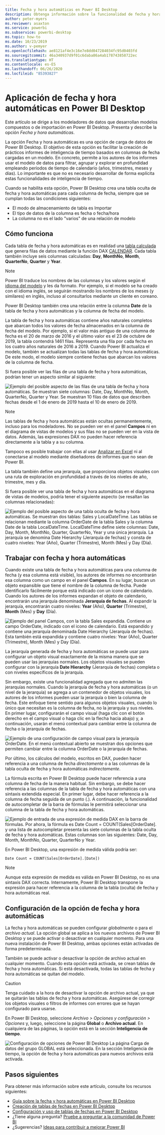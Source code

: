 ```yaml
---
title: Fecha y hora automáticas en Power BI Desktop
description: Obtenga información sobre la funcionalidad de fecha y hora automáticas en Power BI Desktop.
author: peter-myers
ms.reviewer: asaxton
ms.service: powerbi
ms.subservice: powerbi-desktop
ms.topic: how-to
ms.date: 10/23/2019
ms.author: v-pemyer
ms.openlocfilehash: ae8121af4e3c16e7e8dd047284034fc95d0403fd
ms.sourcegitcommit: 46a340937d9f01c6daba86a4ab178743858722ec
ms.translationtype: HT
ms.contentlocale: es-ES
ms.lasthandoff: 06/26/2020
ms.locfileid: "85393827"
---
```

# <a name="apply-auto-datetime-in-power-bi-desktop"></a>Aplicación de fecha y hora automáticas en Power BI Desktop

Este artículo se dirige a los modeladores de datos que desarrollan modelos compuestos o de importación en Power BI Desktop. Presenta y describe la opción _Fecha y hora automáticas_.

La opción Fecha y hora automáticas es una opción de carga de datos de Power BI Desktop. El objetivo de esta opción es facilitar la creación de prácticos informes de inteligencia de tiempo basados en columnas de fecha cargadas en un modelo. En concreto, permite a los autores de los informes usar el modelo de datos para filtrar, agrupar y explorar en profundidad empleando períodos de tiempo de calendario (años, trimestres, meses y días). Lo importante es que no es necesario desarrollar de forma explícita estas funcionalidades de inteligencia de tiempo.

Cuando se habilita esta opción, Power BI Desktop crea una tabla oculta de fecha y hora automáticas para cada columna de fecha, siempre que se cumplan todas las condiciones siguientes:

- El modo de almacenamiento de tabla es Importar
- El tipo de datos de la columna es fecha o fecha/hora
- La columna no es el lado "varios" de una relación de modelo

## <a name="how-it-works"></a>Cómo funciona

Cada tabla de fecha y hora automáticas es en realidad una [tabla calculada](desktop-calculated-tables.md) que genera filas de datos mediante la función DAX [CALENDAR](/dax/calendar-function-dax). Cada tabla también incluye seis columnas calculadas: **Day**, **MonthNo**, **Month**, **QuarterNo**, **Quarter** y **Year**.

> [!NOTE]
> Power BI traduce los nombres de las columnas y los valores según el [idioma del modelo](../fundamentals/supported-languages-countries-regions.md#choose-the-language-for-the-model-in-power-bi-desktop) y les da formato. Por ejemplo, si el modelo se ha creado con el idioma inglés, se seguirán mostrando los nombres de los meses (y similares) en inglés, incluso al consultarlos mediante un cliente en coreano.

Power BI Desktop también crea una relación entre la columna **Date** de la tabla de fecha y hora automáticas y la columna de fecha del modelo.

La tabla de fecha y hora automáticas contiene años naturales completos que abarcan todos los valores de fecha almacenados en la columna de fecha del modelo. Por ejemplo, si el valor más antiguo de una columna de fecha es el 20 de marzo de 2016 y el último valor es el 23 de octubre de 2019, la tabla contendrá 1461 filas. Representa una fila por cada fecha en los cuatro años naturales de 2016 a 2019. Cuando Power BI actualiza el modelo, también se actualizan todas las tablas de fecha y hora automáticas. De este modo, el modelo siempre contiene fechas que abarcan los valores de la columna de fecha.

Si fuera posible ver las filas de una tabla de fecha y hora automáticas, podrían tener un aspecto similar al siguiente:

![Ejemplo del posible aspecto de las filas de una tabla de fecha y hora automáticas. Se muestran siete columnas: Date, Day, MonthNo, Month, QuarterNo, Quarter y Year. Se muestran 10 filas de datos que describen fechas desde el 1 de enero de 2019 hasta el 10 de enero de 2019.](media/desktop-auto-date-time/auto-date-time-hidden-table-example-rows.png)

> [!NOTE]
> Las tablas de fecha y hora automáticas están ocultas permanentemente, incluso para los modeladores. No se pueden ver en el panel **Campos** ni en el diagrama de vistas de modelos y sus filas no se pueden ver en la vista de datos. Además, las expresiones DAX no pueden hacer referencia directamente a la tabla y a su columna.
>
> Tampoco es posible trabajar con ellas al usar [Analizar en Excel](../collaborate-share/service-analyze-in-excel.md) ni al conectarse al modelo mediante diseñadores de informes que no sean de Power BI.

La tabla también define una jerarquía, que proporciona objetos visuales con una ruta de exploración en profundidad a través de los niveles de año, trimestre, mes y día.

Si fuera posible ver una tabla de fecha y hora automáticas en el diagrama de vistas de modelos, podría tener el siguiente aspecto (se resaltan las columnas relacionadas):

![Ejemplo del posible aspecto de una tabla oculta de fecha y hora automáticas. Se muestran dos tablas: Sales y LocalDateTime. Las tablas se relacionan mediante la columna OrderDate de la tabla Sales y la columna Date de la tabla LocalDateTime. LocalDateTime define siete columnas: Date, Day, Month, MonthNo, Quarter, QuarterNo, Year y una única jerarquía. La jerarquía se denomina Date Hierarchy (Jerarquía de fechas) y consta de cuatro niveles: Year (Año), Quarter (Trimestre), Month (Mes) y Day (Día).](media/desktop-auto-date-time/auto-date-time-hidden-table-example-diagram.png)

## <a name="work-with-auto-datetime"></a>Trabajar con fecha y hora automáticas

Cuando existe una tabla de fecha y hora automáticas para una columna de fecha (y esa columna está visible), los autores de informes no encontrarán esa columna como un campo en el panel **Campos**. En su lugar, buscan un objeto expansible que tiene el nombre de la columna de fecha. Puede identificarlo fácilmente porque está indicado con un icono de calendario. Cuando los autores de los informes expandan el objeto de calendario, encontrarán una jerarquía denominada **Jerarquía de fechas**. Al expandir la jerarquía, encontrarán cuatro niveles: **Year** (Año), **Quarter** (Trimestre), **Month** (Mes) y **Day** (Día).

![Ejemplo del panel Campos, con la tabla Sales expandida. Contiene un campo OrderDate, indicado con el icono de calendario. Está expandido y contiene una jerarquía denominada Date Hierarchy (Jerarquía de fechas). Esta también está expandida y contiene cuatro niveles: Year (Año), Quarter (Trimestre), Month (Mes) y Day (Día).](media/desktop-auto-date-time/auto-date-time-fields-pane-example.png)

La jerarquía generada de fecha y hora automáticas se puede usar para configurar un objeto visual exactamente de la misma manera que se pueden usar las jerarquías normales. Los objetos visuales se pueden configurar con la jerarquía **Date Hierarchy** (Jerarquía de fechas) completa o con niveles específicos de la jerarquía.

Sin embargo, existe una funcionalidad agregada que no admiten las jerarquías normales. Cuando la jerarquía de fecha y hora automáticas (o un nivel de la jerarquía) se agrega a un contenedor de objetos visuales, los autores de los informes pueden usar la jerarquía o bien la columna de fecha. Este enfoque tiene sentido para algunos objetos visuales, cuando lo único que necesitan es la columna de fecha, no la jerarquía y sus niveles. En primer lugar, configurarán el campo visual (haga clic con el botón derecho en el campo visual o haga clic en la flecha hacia abajo) y, a continuación, usarán el menú contextual para cambiar entre la columna de fecha o la jerarquía de fechas.

![Ejemplo de una configuración de campo visual para la jerarquía OrderDate. En el menú contextual abierto se muestran dos opciones que permiten cambiar entre la columna OrderDate o la jerarquía de fechas.](media/desktop-auto-date-time/auto-date-time-configure-visuals-fields.png)

Por último, los cálculos del modelo, escritos en DAX, pueden hacer referencia a una columna de fecha _directamente_ o a las columnas de la tabla oculta de fecha y hora automáticas _indirectamente_.

La fórmula escrita en Power BI Desktop puede hacer referencia a una columna de fecha de la manera habitual. Sin embargo, se debe hacer referencia a las columnas de la tabla de fecha y hora automáticas con una sintaxis extendida especial. En primer lugar, debe hacer referencia a la columna de fecha seguida de un punto (.). A continuación, la funcionalidad de autocompletar de la barra de fórmulas le permitirá seleccionar una columna de la tabla de fecha y hora automáticas.

![Ejemplo de entrada de una expresión de medida DAX en la barra de fórmulas. Por ahora, la fórmula es Date Count = COUNT(Sales[OrderDate]. y una lista de autocompletar presenta las siete columnas de la tabla oculta de fecha y hora automáticas. Estas columnas son las siguientes: Date, Day, Month, MonthNo, Quarter, QuarterNo y Year.](media/desktop-auto-date-time/auto-date-time-dax-auto-complete.png)

En Power BI Desktop, una expresión de medida válida podría ser:

```dax
Date Count = COUNT(Sales[OrderDate].[Date])
```

> [!NOTE]
> Aunque esta expresión de medida es válida en Power BI Desktop, no es una sintaxis DAX correcta. Internamente, Power BI Desktop transpone la expresión para hacer referencia a la columna de la tabla (oculta) de fecha y hora automáticas real.

## <a name="configure-auto-datetime-option"></a>Configuración de la opción de fecha y hora automáticas

La fecha y hora automáticas se pueden configurar _globalmente_ o para el _archivo actual_. La opción global se aplica a los nuevos archivos de Power BI Desktop y se puede activar o desactivar en cualquier momento. Para una nueva instalación de Power BI Desktop, ambas opciones están activadas de forma predeterminada.

También se puede activar o desactivar la opción de archivo actual en cualquier momento. Cuando esta opción está activada, se crean tablas de fecha y hora automáticas. Si está desactivada, todas las tablas de fecha y hora automáticas se quitan del modelo.

> [!CAUTION]
> Tenga cuidado a la hora de desactivar la opción de archivo actual, ya que se quitarán las tablas de fecha y hora automáticas. Asegúrese de corregir los objetos visuales o filtros de informes con errores que se hayan configurado para usarse.

En Power BI Desktop, seleccione _Archivo > Opciones y configuración > Opciones_ y, luego, seleccione la página **Global** o **Archivo actual**. En cualquiera de las páginas, la opción está en la sección **Inteligencia de tiempo**.

![Configuración de opciones de Power BI Desktop La página Carga de datos del grupo GLOBAL está seleccionada. En la sección Inteligencia de tiempo, la opción de fecha y hora automáticas para nuevos archivos está activada.](media/desktop-auto-date-time/auto-date-time-configure-global-options.png)

## <a name="next-steps"></a>Pasos siguientes

Para obtener más información sobre este artículo, consulte los recursos siguientes:

- [Guía sobre la fecha y hora automáticas en Power BI Desktop](../guidance/auto-date-time.md)
- [Creación de tablas de fechas en Power BI Desktop](../guidance/model-date-tables.md)
- [Configuración y uso de tablas de fechas en Power BI Desktop](desktop-date-tables.md)
- ¿Tiene alguna pregunta? [Pruebe a preguntar a la comunidad de Power BI](https://community.powerbi.com/)
- ¿Sugerencias? [Ideas para contribuir a mejorar Power BI](https://ideas.powerbi.com/)
